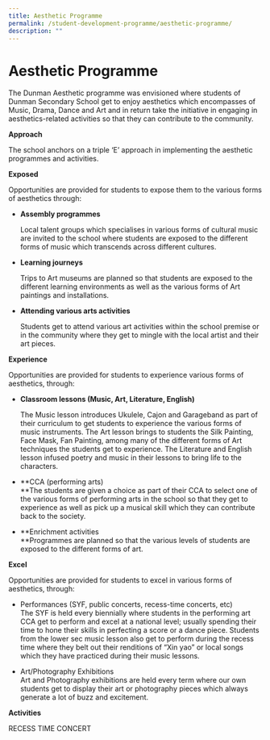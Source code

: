 ```yaml
---
title: Aesthetic Programme
permalink: /student-development-programme/aesthetic-programme/
description: ""
---
```

# Aesthetic Programme

The Dunman Aesthetic programme was envisioned where students of Dunman Secondary School get to enjoy aesthetics which encompasses of Music, Drama, Dance and Art and in return take the initiative in engaging in aesthetics-related activities so that they can contribute to the community.

**Approach**

The school anchors on a triple ‘E’ approach in implementing the aesthetic programmes and activities.

**Exposed**

Opportunities are provided for students to expose them to the various forms of aesthetics through:

*   **Assembly programmes**
    
    Local talent groups which specialises in various forms of cultural music are invited to the school where students are exposed to the different forms of music which transcends across different cultures.
    
*   **Learning journeys**
    
    Trips to Art museums are planned so that students are exposed to the different learning environments as well as the various forms of Art paintings and installations.
    
*   **Attending various arts activities**
    
    Students get to attend various art activities within the school premise or in the community where they get to mingle with the local artist and their art pieces.

**Experience**

Opportunities are provided for students to experience various forms of aesthetics, through:

*   **Classroom lessons (Music, Art, Literature, English)**
    
    The Music lesson introduces Ukulele, Cajon and Garageband as part of their curriculum to get students to experience the various forms of music instruments. The Art lesson brings to students the Silk Painting, Face Mask, Fan Painting, among many of the different forms of Art techniques the students get to experience. The Literature and English lesson infused poetry and music in their lessons to bring life to the characters.
    

*   **CCA (performing arts)  
    **The students are given a choice as part of their CCA to select one of the various forms of performing arts in the school so that they get to experience as well as pick up a musical skill which they can contribute back to the society.

*   **Enrichment activities  
    **Programmes are planned so that the various levels of students are exposed to the different forms of art.

**Excel**

Opportunities are provided for students to excel in various forms of aesthetics, through:

*   Performances (SYF, public concerts, recess-time concerts, etc)  
    The SYF is held every biennially where students in the performing art CCA get to perform and excel at a national level; usually spending their time to hone their skills in perfecting a score or a dance piece. Students from the lower sec music lesson also get to perform during the recess time where they belt out their renditions of “Xin yao” or local songs which they have practiced during their music lessons.

*   Art/Photography Exhibitions  
    Art and Photography exhibitions are held every term where our own students get to display their art or photography pieces which always generate a lot of buzz and excitement.

**Activities**

RECESS TIME CONCERT
